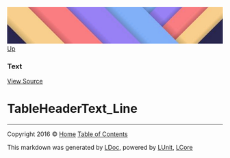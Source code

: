 ![](../Content/LDoc-banner-small.png "")
[Up](Text.md)

### Text
[View Source](../Markdown/Text/Text.cs)

# TableHeaderText_Line



---

Copyright 2016 &copy; [Home](../../README.md) [Table of Contents](../../TableOfContents.md)

This markdown was generated by [LDoc](https://github.com/CodeSingularity/LDoc), powered by [LUnit](https://github.com/CodeSingularity/LUnit), [LCore](https://github.com/CodeSingularity/LCore)
